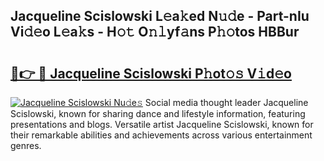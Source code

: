 ## Jacqueline Scislowski L𝚎a𝚔ed N𝚞𝚍e - Part-nIu Vi𝚍𝚎o L𝚎a𝚔s - H𝚘𝚝 O𝚗𝚕yf𝚊ns P𝚑𝚘tos HBBur

# <h2><a href="http://kf6xibw.oniu.top/?m=Jacqueline+Scislowski">🔗👉 🔴 Jacqueline Scislowski P𝚑ot𝚘𝚜 V𝚒d𝚎o</a></h2>

[![Jacqueline Scislowski Nu𝚍e𝚜](https://i.imgur.com/0qMVB7G.gif)](http://kf6xibw.oniu.top/?m=Jacqueline+Scislowski)
Social media thought leader Jacqueline Scislowski, known for sharing dance and lifestyle information, featuring presentations and blogs. Versatile artist Jacqueline Scislowski, known for their remarkable abilities and achievements across various entertainment genres.  
